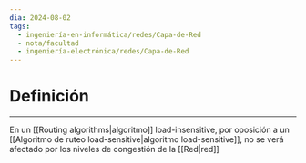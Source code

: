 ```yaml
---
dia: 2024-08-02
tags:
  - ingeniería-en-informática/redes/Capa-de-Red
  - nota/facultad
  - ingeniería-electrónica/redes/Capa-de-Red
---
```

# Definición
---
En un [[Routing algorithms|algoritmo]] load-insensitive, por oposición a un [[Algoritmo de ruteo load-sensitive|algoritmo load-sensitive]], no se verá afectado por los niveles de congestión de la [[Red|red]]